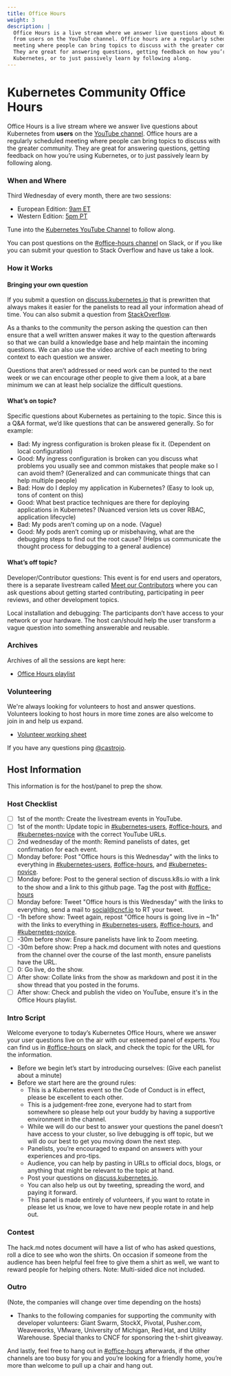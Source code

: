 ```yaml
---
title: Office Hours
weight: 3
description: |
  Office Hours is a live stream where we answer live questions about Kubernetes
  from users on the YouTube channel. Office hours are a regularly scheduled
  meeting where people can bring topics to discuss with the greater community.
  They are great for answering questions, getting feedback on how you’re using
  Kubernetes, or to just passively learn by following along.
---
```


# Kubernetes Community Office Hours

Office Hours is a live stream where we answer live questions about Kubernetes
from **users** on the [YouTube channel]. Office hours are a regularly scheduled
meeting where people can bring topics to discuss with the greater community.
They are great for answering questions, getting feedback on how you’re using
Kubernetes, or to just passively learn by following along.

### When and Where

Third Wednesday of every month, there are two sessions: 

- European Edition: [9am ET]
- Western Edition: [5pm PT]

Tune into the [Kubernetes YouTube Channel] to follow along.

You can post questions on the [#office-hours channel] on Slack, or if you like
you can submit your question to Stack Overflow and have us take a look.

### How it Works

#### Bringing your own question

If you submit a question on [discuss.kubernetes.io] that is prewritten that
always makes it easier for the panelists to read all your information ahead of
time. You can also submit a question from [StackOverflow].

As a thanks to the community the person asking the question can then ensure that
a well written answer makes it way to the question afterwards so that we can
build a knowledge base and help maintain the incoming questions. We can also use
the video archive of each meeting to bring context to each question we answer.

Questions that aren’t addressed or need work can be punted to the next week or
we can encourage other people to give them a look, at a bare minimum we can at
least help socialize the difficult questions.

#### What’s on topic?

Specific questions about Kubernetes as pertaining to the topic. Since this is a
Q&A format, we’d like questions that can be answered generally. So for example:

- Bad: My ingress configuration is broken please fix it. (Dependent on local
  configuration)
- Good: My ingress configuration is broken can you discuss what problems you
  usually see and common mistakes that people make so I can avoid them?
  (Generalized and can communicate things that can help multiple people)
- Bad: How do I deploy my application in Kubernetes? (Easy to look up, tons of
  content on this)
- Good: What best practice techniques are there for deploying applications in
  Kubernetes? (Nuanced version lets us cover RBAC, application lifecycle)
- Bad: My pods aren’t coming up on a node. (Vague)
- Good: My pods aren’t coming up or misbehaving, what are the debugging steps to
  find out the root cause? (Helps us communicate the thought process for
  debugging to a general audience)

#### What’s off topic?

Developer/Contributor questions: This event is for end users and operators,
there is a separate livestream called [Meet our Contributors] where you can ask
questions about getting started contributing, participating in peer reviews,
and other development topics.

Local installation and debugging: The participants don’t have access to your
network or your hardware. The host can/should help the user transform a vague
question into something answerable and reusable.

### Archives

Archives of all the sessions are kept here:

- [Office Hours playlist]

### Volunteering

We're always looking for volunteers to host and answer questions. Volunteers
looking to host hours in more time zones are also welcome to join in and help us
expand.

- [Volunteer working sheet]

If you have any questions ping [@castrojo].

## Host Information

This information is for the host/panel to prep the show. 

### Host Checklist

- [ ] 1st of the month: Create the livestream events in YouTube.
- [ ] 1st of the month: Update topic in [#kubernetes-users], [#office-hours],
      and [#kubernetes-novice] with the correct YouTube URLs.
- [ ] 2nd wednesday of the month: Remind panelists of dates, get confirmation
      for each event.
- [ ] Monday before: Post "Office hours is this Wednesday" with the links to
      everything in [#kubernetes-users], [#office-hours], and [#kubernetes-novice].
- [ ] Monday before: Post to the general section of discuss.k8s.io with a link
      to the show and a link to this github page. Tag the post with [#office-hours]
- [ ] Monday before: Tweet "Office hours is this Wednesday" with the links to
      everything, send a mail to social@cncf.io to RT your tweet.
- [ ] -1h before show: Tweet again, repost "Office hours is going live in ~1h"
      with the links to everything in [#kubernetes-users], [#office-hours], and
      [#kubernetes-novice].
- [ ] -30m before show: Ensure panelists have link to Zoom meeting.
- [ ] -30m before show: Prep a hack.md document with notes and questions from
      the channel over the course of the last month, ensure panelists have the URL.
- [ ] 0: Go live, do the show.
- [ ] After show: Collate links from the show as markdown and post it in the
      show thread that you posted in the forums.
- [ ] After show: Check and publish the video on YouTube, ensure it's in the
      Office Hours playlist.
  
### Intro Script

Welcome everyone to today’s Kubernetes Office Hours, where we answer your user
questions live on the air with our esteemed panel of experts. You can find us in
[#office-hours] on slack, and check the topic for the URL for the information.

- Before we begin let’s start by introducing ourselves: (Give each panelist about
  a minute)
- Before we start here are the ground rules:
  - This is a Kubernetes event so the Code of Conduct is in effect, please be
    excellent to each other.
  - This is a judgement-free zone, everyone had to start from somewhere so please
    help out your buddy by having a supportive environment in the channel.
  - While we will do our best to answer your questions the panel doesn’t have
    access to your cluster, so live debugging is off topic, but we will do our
    best to get you moving down the next step.
  - Panelists, you’re encouraged to expand on answers with your experiences and
    pro-tips.
  - Audience, you can help by pasting in URLs to official docs, blogs, or
    anything that might be relevant to the topic at hand.
  - Post your questions on [discuss.kubernetes.io].
  - You can also help us out by tweeting, spreading the word, and paying it
    forward.
  - This panel is made entirely of volunteers, if you want to rotate in please
    let us know, we love to have new people rotate in and help out.

### Contest

The hack.md notes document will have a list of who has asked questions, roll a
dice to see who won the shirts. On occasion if someone from the audience has
been helpful feel free to give them a shirt as well, we want to reward people
for helping others. Note: Multi-sided dice not included.

### Outro

(Note, the companies will change over time depending on the hosts)

- Thanks to the following companies for supporting the community with developer
  volunteers: Giant Swarm, StockX, Pivotal, Pusher.com, Weaveworks, VMware,
  University of Michigan, Red Hat, and Utility Warehouse. Special thanks to CNCF
  for sponsoring the t-shirt giveaway.

And lastly, feel free to hang out in [#office-hours] afterwards, if the other
channels are too busy for you and you’re looking for a friendly home, you’re
more than welcome to pull up a chair and hang out.


[YouTube channel]: https://www.youtube.com/c/KubernetesCommunity/
[9am ET]: http://www.thetimezoneconverter.com/?t=09:00&tz=ET%20%28Eastern%20Time%29
[5pm PT]: http://www.thetimezoneconverter.com/?t=17:00&&tz=PT%20(Pacific%20Time)
[Kubernetes YouTube Channel]: https://www.youtube.com/c/KubernetesCommunity/live
[#office-hours channel]: https://kubernetes.slack.com/messages/office-hours
[discuss.kubernetes.io]: https://discuss.kubernetes.io
[StackOverflow]: https://stackoverflow.com/questions/tagged/kubernetes
[Meet our Contributors]: /mentoring/meet-our-contributors.md
[Office Hours playlist]: https://www.youtube.com/watch?v=D0Q7wwljN30&list=PL69nYSiGNLP3azFUvYJjGn45YbF6C-uIg
[Volunteer working sheet]: http://bit.ly/k8s-office-hours-volunteers
[@castrojo]: https://github.com/castrojo
[#kubernetes-users]: https://kubernetes.slack.com/messages/kubernetes-users
[#office-hours]: https://kubernetes.slack.com/messages/office-hours
[#kubernetes-novice]:  https://kubernetes.slack.com/messages/kubernetes-novice
